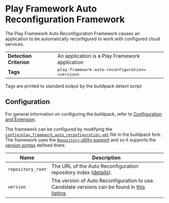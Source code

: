# Play Framework Auto Reconfiguration Framework
The Play Framework Auto Reconfiguration Framework causes an application to be automatically reconfigured to work with configured cloud services.

<table>
  <tr>
    <td><strong>Detection Criterion</strong></td>
    <td>An application is a Play Framework application</td>
  </tr>
  <tr>
    <td><strong>Tags</strong></td>
    <td><tt>play-framework-auto-reconfiguration=&lt;version&gt;</tt></td>
  </tr>
</table>
Tags are printed to standard output by the buildpack detect script

## Configuration
For general information on configuring the buildpack, refer to [Configuration and Extension][].

The framework can be configured by modifying the [`config/play_framework_auto_reconfiguration.yml`][] file in the buildpack fork.  The framework uses the [`Repository` utility support][repositories] and so it supports the [version syntax][] defined there.


| Name | Description
| ---- | -----------
| `repository_root` | The URL of the Auto Reconfiguration repository index ([details][repositories]).
| `version` | The version of Auto Reconfiguration to use. Candidate versions can be found in [this listing][].

[Configuration and Extension]: ../README.md#configuration-and-extension
[`config/play_framework_auto_reconfiguration.yml`]: ../config/config/play_framework_auto_reconfiguration.yml
[repositories]: extending-repositories.md
[this listing]: http://download.pivotal.io.s3.amazonaws.com/auto-reconfiguration/index.yml
[version syntax]: extending-repositories.md#version-syntax-and-ordering
